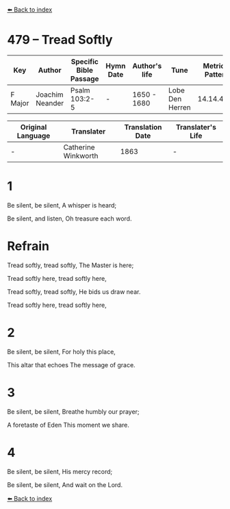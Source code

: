 [⬅️ Back to index](../README.md)

# 479 – Tread Softly

Key | Author   | Specific Bible Passage     |Hymn Date |Author's life |Tune |Metrical Pattern   |Composer/Source                                                                                        
-- | --------- | ---------------------------|----------|--------------|-----|-------------------|-------------   
F Major  | Joachim Neander      | Psalm 103:2-5 | -  | 1650 - 1680 | Lobe Den Herren | 14.14.4.7.8 | Chorale Book for England, 1863 

Original Language | Translater | Translation Date   | Translater's Life     
----------------- | --------- | --------------------|-------------   
\-  | Catherine Winkworth      | 1863 | -  | 1827 - 1878 



# 1

Be silent, be silent, A whisper is heard;

Be silent, and listen, Oh treasure each word.



# Refrain

Tread softly, tread softly, The Master is here;

Tread softly here, tread softly here,

Tread softly, tread softly, He bids us draw near.

Tread softly here, tread softly here,



# 2

Be silent, be silent, For holy this place,

This altar that echoes The message of grace.



# 3

Be silent, be silent, Breathe humbly our prayer;

A foretaste of Eden This moment we share.



# 4

Be silent, be silent, His mercy record;

Be silent, be silent, And wait on the Lord.

[⬅️ Back to index](../README.md)
